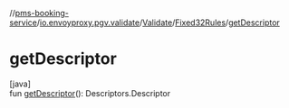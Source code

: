 //[pms-booking-service](../../../../index.md)/[io.envoyproxy.pgv.validate](../../index.md)/[Validate](../index.md)/[Fixed32Rules](index.md)/[getDescriptor](get-descriptor.md)

# getDescriptor

[java]\
fun [getDescriptor](get-descriptor.md)(): Descriptors.Descriptor